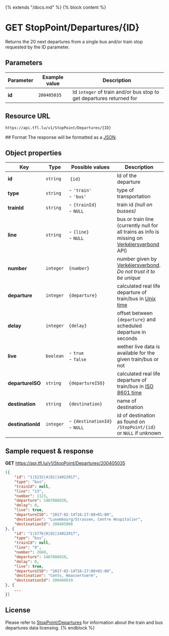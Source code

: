 {% extends "/docs.md" %}
{% block content %}
# GET StopPoint/Departures/{ID}
Returns the 20 next departures from a single bus and/or train stop requested by the ID parameter.

## Parameters
| Parameter         | Example value                   | Description |
| ----------------- | ------------------------------- | ----------- |
| **id** | `200405035` | Id `integer` of train and/or bus stop to get departures returned for |

## Resource URL
    https://api.tfl.lu/v1/StopPoint/Departures/{ID}

## Format
The response will be formatted as a [JSON](https://en.wikipedia.org/wiki/JSON).

## Object properties
| Key               | Type      | Possible values                   | Description |
| ----------------- | --------- | --------------------------------- | ----------- |
| **id**            | `string`  | `{id}`                            | Id of the departure |
| **type**          | `string`  | - `'train'`<br />- `'bus'`        | type of transportation |
| **trainId**       | `string`  | - `{trainId}`<br />- `NULL`       | train id _(null on busses)_ |
| **line**          | `string`  | - `{line}`<br />- `NULL`          | bus or train line (currently null for all trains as info is missing on [Verkéiersverbond](https://data.public.lu/en/organizations/mobiliteitszentral/) API) |
| **number**        | `integer` | `{number}`                        | number given by [Verkéiersverbond](https://data.public.lu/en/organizations/mobiliteitszentral/). _Do not trust it to be unique_ |
| **departure**     | `integer` | `{departure}`                     | calculated real life departure of train/bus in [Unix time](https://en.wikipedia.org/wiki/Unix_time) |
| **delay**         | `integer` | `{delay}`                         | offset between `{departure}` and scheduled departure in seconds |
| **live**          | `boolean` | - `true`<br />- `false`           | wether live data is available for the given train/bus or not |
| **departureISO**  | `string`  | `{departureISO}`                  | calculated real life departure of train/bus in [ISO 8601 time](https://en.wikipedia.org/wiki/ISO_8601) |
| **destination**   | `string`  | `{destination}`                   | name of destination |
| **destinationId** | `integer` | <nobr>- `{destinationId}`</nobr><br />- `NULL` | id of destination as found on `/StopPoint/{id}` or `NULL` if unknown |

## Sample request & response
**GET** https://api.tfl.lu/v1/StopPoint/Departures/200405035
```json
[{
	"id": "1|5232|4|82|14022017",
	"type": "bus",
	"trainId": null,
	"line": "13",
	"number": 1123,
	"departure": 1487086020,
	"delay": 0,
	"live": true,
	"departureISO": "2017-02-14T16:27:00+01:00",
	"destination": "Luxembourg/Strassen, Centre Hospitalier",
	"destinationId": 200405008
}, {
	"id": "1|5776|0|82|14022017",
	"type": "bus",
	"trainId": null,
	"line": "9",
	"number": 2660,
	"departure": 1487086020,
	"delay": 0,
	"live": true,
	"departureISO": "2017-02-14T16:27:00+01:00",
	"destination": "Cents, Waassertuerm",
	"destinationId": 200406019
}, {
	...
}]
```

## License
Please refer to [StopPoint/Departures](/RESTAPIs/StopPoint/Departures.md#license) for information about the train and bus departures data licensing.
{% endblock %}
